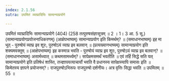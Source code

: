 ```yaml
---
index: 2.1.56
sutra: उपमितं व्याघ्रादिभिः सामान्याप्रयोगे

---
```

उपमितं व्याघ्रादिभिः सामान्याप्रयोगे (404) (258 तत्पुरुषसंज्ञासूत्रम् ॥ 2 । 1। 3 आ. 5 सू.) (सामान्याप्रयोगप्रयोजनाधिकरणम्) (आक्षेपभाष्यम्) सामान्याप्रयोग इति किमर्थम्? ॥ (समाधानभाष्यम्) इह मा भूत् - पुरुषोयं व्याघ्र इव शूरः, पुरुषोऽयं व्याघ्र इव बलवान् ॥ (प्रत्यख्यानभाष्यम्) सामान्याप्रयोग इति शक्यमवक्तुम् ॥ (आक्षेपभाष्यम्) इह कस्मान्न भवति - पुरुषोयं व्याघ्र इव शूरः, पुरुषोऽयं व्याघ्र इव बलवान्? ॥ (समाधानभाष्यम्) असार्मथ्यात् ॥ कथमसामर्थ्यम्?। सापेक्षमसमर्थं भवतीति ॥ एवं तर्हि सिद्धे सति यत् सामान्याप्रयोगे इति प्रतिषेधं शास्ति, तज्ज्ञापयत्याचार्यो भवति वै प्रधानस्य सापेक्षस्यापि समासः इति ॥ किमेतस्य ज्ञापने प्रयोजनम्?। राजपुरुषोऽभिरूपः राजपुरुषो दर्शनीयः। अत्र वृत्तिः सिद्धा भवति ॥ उपमितम् ॥ 55 ॥